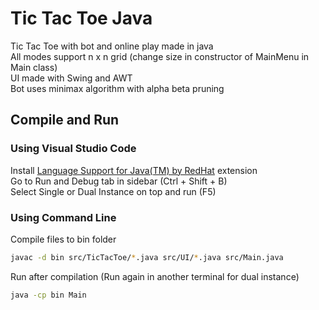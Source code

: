 # Tic Tac Toe Java
Tic Tac Toe with bot and online play made in java\
All modes support n x n grid (change size in constructor of MainMenu in Main class)\
UI made with Swing and AWT\
Bot uses minimax algorithm with alpha beta pruning

## Compile and Run

### Using Visual Studio Code
Install [Language Support for Java(TM) by RedHat](https://marketplace.visualstudio.com/items?itemName=redhat.java) extension\
Go to Run and Debug tab in sidebar (Ctrl + Shift + B)\
Select Single or Dual Instance on top and run (F5)

### Using Command Line
Compile files to bin folder
```bash
javac -d bin src/TicTacToe/*.java src/UI/*.java src/Main.java
```

Run after compilation (Run again in another terminal for dual instance)
```bash
java -cp bin Main
```
